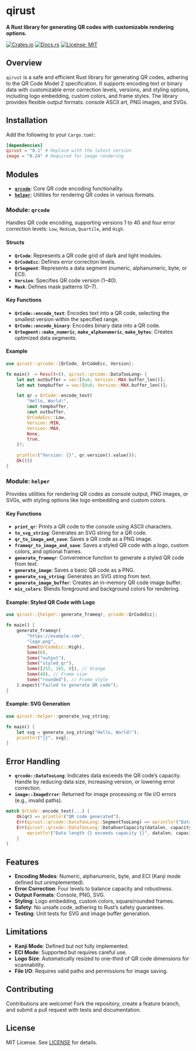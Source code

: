 # qirust

**A Rust library for generating QR codes with customizable rendering options.**

[![Crates.io](https://img.shields.io/crates/v/qirust.svg)](https://crates.io/crates/qirust)
[![Docs.rs](https://docs.rs/qirust/badge.svg)](https://docs.rs/qirust)
[![License: MIT](https://img.shields.io/badge/License-MIT-yellow.svg)](https://opensource.org/licenses/MIT)

## Overview

`qirust` is a safe and efficient Rust library for generating QR codes, adhering to the QR Code Model 2 specification. It supports encoding text or binary data with customizable error correction levels, versions, and styling options, including logo embedding, custom colors, and frame styles. The library provides flexible output formats: console ASCII art, PNG images, and SVGs.

## Installation

Add the following to your `Cargo.toml`:

```toml
[dependencies]
qirust = "0.1" # Replace with the latest version
image = "0.24" # Required for image rendering
```

## Modules

- [**`qrcode`**](#module-qrcode): Core QR code encoding functionality.
- [**`helper`**](#module-helper): Utilities for rendering QR codes in various formats.

### Module: `qrcode`

Handles QR code encoding, supporting versions 1 to 40 and four error correction levels: `Low`, `Medium`, `Quartile`, and `High`.

#### Structs

- **`QrCode`**: Represents a QR code grid of dark and light modules.
- **`QrCodeEcc`**: Defines error correction levels.
- **`QrSegment`**: Represents a data segment (numeric, alphanumeric, byte, or ECI).
- **`Version`**: Specifies QR code version (1–40).
- **`Mask`**: Defines mask patterns (0–7).

#### Key Functions

- **`QrCode::encode_text`**: Encodes text into a QR code, selecting the smallest version within the specified range.
- **`QrCode::encode_binary`**: Encodes binary data into a QR code.
- **`QrSegment::make_numeric`**, **`make_alphanumeric`**, **`make_bytes`**: Creates optimized data segments.

#### Example

```rust
use qirust::qrcode::{QrCode, QrCodeEcc, Version};

fn main() -> Result<(), qirust::qrcode::DataTooLong> {
    let mut outbuffer = vec![0u8; Version::MAX.buffer_len()];
    let mut tempbuffer = vec![0u8; Version::MAX.buffer_len()];

    let qr = QrCode::encode_text(
        "Hello, World!",
        &mut tempbuffer,
        &mut outbuffer,
        QrCodeEcc::Low,
        Version::MIN,
        Version::MAX,
        None,
        true,
    )?;

    println!("Version: {}", qr.version().value());
    Ok(())
}
```

### Module: `helper`

Provides utilities for rendering QR codes as console output, PNG images, or SVGs, with styling options like logo embedding and custom colors.

#### Key Functions

- **`print_qr`**: Prints a QR code to the console using ASCII characters.
- **`to_svg_string`**: Generates an SVG string for a QR code.
- **`qr_to_image_and_save`**: Saves a QR code as a PNG image.
- **`frameqr_to_image_and_save`**: Saves a styled QR code with a logo, custom colors, and optional frames.
- **`generate_frameqr`**: Convenience function to generate a styled QR code from text.
- **`generate_image`**: Saves a basic QR code as a PNG.
- **`generate_svg_string`**: Generates an SVG string from text.
- **`generate_image_buffer`**: Creates an in-memory QR code image buffer.
- **`mix_colors`**: Blends foreground and background colors for rendering.

#### Example: Styled QR Code with Logo

```rust
use qirust::{helper::generate_frameqr, qrcode::QrCodeEcc};

fn main() {
    generate_frameqr(
        "https://example.com",
        "logo.png",
        Some(QrCodeEcc::High),
        Some(6),
        Some("output"),
        Some("styled_qr"),
        Some([255, 165, 0]), // Orange
        Some(40), // Frame size
        Some("rounded"), // Frame style
    ).expect("Failed to generate QR code");
}
```

#### Example: SVG Generation

```rust
use qirust::helper::generate_svg_string;

fn main() {
    let svg = generate_svg_string("Hello, World!");
    println!("{}", svg);
}
```

## Error Handling

- **`qrcode::DataTooLong`**: Indicates data exceeds the QR code’s capacity. Handle by reducing data size, increasing version, or lowering error correction.
- **`image::ImageError`**: Returned for image processing or file I/O errors (e.g., invalid paths).

```rust
match QrCode::encode_text(...) {
    Ok(qr) => println!("QR code generated"),
    Err(qirust::qrcode::DataTooLong::SegmentTooLong) => eprintln!("Data too long"),
    Err(qirust::qrcode::DataTooLong::DataOverCapacity(datalen, capacity)) => {
        eprintln!("Data length {} exceeds capacity {}", datalen, capacity);
    }
}
```

## Features

- **Encoding Modes**: Numeric, alphanumeric, byte, and ECI (Kanji mode defined but unimplemented).
- **Error Correction**: Four levels to balance capacity and robustness.
- **Output Formats**: Console, PNG, SVG.
- **Styling**: Logo embedding, custom colors, square/rounded frames.
- **Safety**: No unsafe code, adhering to Rust’s safety guarantees.
- **Testing**: Unit tests for SVG and image buffer generation.

## Limitations

- **Kanji Mode**: Defined but not fully implemented.
- **ECI Mode**: Supported but requires careful use.
- **Logo Size**: Automatically resized to one-third of QR code dimensions for scannability.
- **File I/O**: Requires valid paths and permissions for image saving.

## Contributing

Contributions are welcome! Fork the repository, create a feature branch, and submit a pull request with tests and documentation.

## License

MIT License. See [LICENSE](https://github.com/your-repo/qirust/blob/main/LICENSE) for details.
